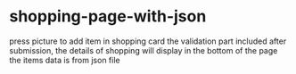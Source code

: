 # shopping-page-with-json
press picture to add item in shopping card
the validation part included
after submission, the details of shopping will display in the bottom of the page
the items data is from json file
